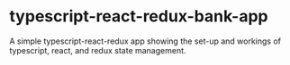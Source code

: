 # typescript-react-redux-bank-app
A simple typescript-react-redux app showing the set-up and workings of typescript, react, and redux state management.
